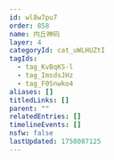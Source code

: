 ```yaml
---
id: wl8w7pu7
order: 858
name: 内丘神码
layer: 4
categoryId: cat_uWLHUZtI
tagIds:
  - tag_KvBqKS-l
  - tag_ImsdsJHz
  - tag_F0Snwko4
aliases: []
titledLinks: []
parent: ""
relatedEntries: []
timelineEvents: []
nsfw: false
lastUpdated: 1758087125
---
```


